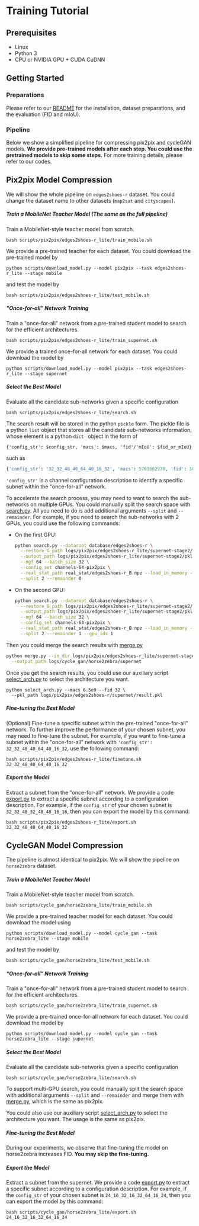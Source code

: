 # Training Tutorial
## Prerequisites

* Linux
* Python 3
* CPU or NVIDIA GPU + CUDA CuDNN

## Getting Started

### Preparations

Please refer to our [README](../README.md) for the installation, dataset preparations, and the evaluation (FID and mIoU).

### Pipeline

Below we show a simplified pipeline for compressing pix2pix and cycleGAN models. **We provide pre-trained models after each step. You could use the pretrained models to skip some steps.** For more training details, please refer to our codes.

## Pix2pix Model Compression

We will show the whole pipeline on `edges2shoes-r` dataset. You could change the dataset name to other datasets (`map2sat` and `cityscapes`).

##### Train a MobileNet Teacher Model (The same as the full pipeline)

Train a MobileNet-style teacher model from scratch.
```shell
bash scripts/pix2pix/edges2shoes-r_lite/train_mobile.sh
```
We provide a pre-trained teacher for each dataset. You could download the pre-trained model by
```shell
python scripts/download_model.py --model pix2pix --task edges2shoes-r_lite --stage mobile
```

and test the model by

```shell
bash scripts/pix2pix/edges2shoes-r_lite/test_mobile.sh
```

##### "Once-for-all" Network Training

Train a "once-for-all" network from a pre-trained student model to search for the efficient architectures.

```shell
bash scripts/pix2pix/edges2shoes-r_lite/train_supernet.sh
```

We provide a trained once-for-all network for each dataset. You could download the model by

```shell
python scripts/download_model.py --model pix2pix --task edges2shoes-r_lite --stage supernet
```

##### Select the Best Model

Evaluate all the candidate sub-networks given a specific configuration

```shell
bash scripts/pix2pix/edges2shoes-r_lite/search.sh
```

The search result will be stored in the python `pickle` form. The pickle file is a python `list` object that stores all the candidate sub-networks information, whose element is a python `dict ` object in the form of

```
{'config_str': $config_str, 'macs': $macs, 'fid'/'mIoU': $fid_or_mIoU}
```

such as

```python
{'config_str': '32_32_48_40_64_40_16_32', 'macs': 5761662976, 'fid': 30.594936138634836}
```

`'config_str'` is a channel configuration description to identify a specific subnet within the "once-for-all" network.

To accelerate the search process, you may need to want to search the sub-networks on multiple GPUs. You could manually split the search space with [search.py](../search.py). All you need to do is add additional arguments `--split` and `--remainder`. For example, if you need to search the sub-networks  with 2 GPUs, you could use the following commands:

* On the first GPU:

  ```bash
  python search.py --dataroot database/edges2shoes-r \
    --restore_G_path logs/pix2pix/edges2shoes-r_lite/supernet-stage2/checkpoints/latest_net_G.pth \
    --output_path logs/pix2pix/edges2shoes-r_lite/supernet-stage2/pkls/result0.pkl \
    --ngf 64 --batch_size 32 \
    --config_set channels-64-pix2pix \
    --real_stat_path real_stat/edges2shoes-r_B.npz --load_in_memory --budget 6.5e9 \
    --split 2 --remainder 0
  ```

* On the second GPU:

  ```bash
  python search.py --dataroot database/edges2shoes-r \
    --restore_G_path logs/pix2pix/edges2shoes-r_lite/supernet-stage2/checkpoints/latest_net_G.pth \
    --output_path logs/pix2pix/edges2shoes-r_lite/supernet-stage2/pkls/result1.pkl \
    --ngf 64 --batch_size 32 \
    --config_set channels-64-pix2pix \
    --real_stat_path real_stat/edges2shoes-r_B.npz --load_in_memory --budget 6.5e9 \
    --split 2 --remainder 1 --gpu_ids 1
  ```

Then you could merge the search results with [merge.py](../merge.py)

```bash
python merge.py --in_dir logs/pix2pix/edges2shoes-r_lite/supernet-stage2/pkls \
  --output_path logs/cycle_gan/horse2zebra/supernet
```

Once you get the search results, you could use our auxiliary script [select_arch.py](../select_arch.py) to select the architecture you want.

```shell
python select_arch.py --macs 6.5e9 --fid 32 \ 
  --pkl_path logs/pix2pix/edges2shoes-r/supernet/result.pkl
```

##### Fine-tuning the Best Model

(Optional) Fine-tune a specific subnet within the pre-trained "once-for-all" network. To further improve the performance of your chosen subnet, you may need to fine-tune the subnet. For example, if you want to fine-tune a subnet within the "once-for-all" network with `'config_str': 32_32_48_40_64_40_16_32`, use the following command:

```shell
bash scripts/pix2pix/edges2shoes-r_lite/finetune.sh 32_32_48_40_64_40_16_32
```

##### Export the Model

Extract a subnet from the "once-for-all" network. We provide a code [export.py](../export.py) to extract a specific subnet according to a configuration description. For example, if the `config_str` of your chosen subnet is `32_32_48_32_48_48_16_16`, then you can export the model by this command:

```shell
bash scripts/pix2pix/edges2shoes-r_lite/export.sh 32_32_48_40_64_40_16_32
```

## CycleGAN Model Compression

The pipeline is almost identical to pix2pix. We will show the pipeline on `horse2zebra` dataset.

##### Train a MobileNet Teacher Model

Train a MobileNet-style teacher model from scratch.

```shell
bash scripts/cycle_gan/horse2zebra_lite/train_mobile.sh
```

We provide a pre-trained teacher model for each dataset. You could download the model using

```shell
python scripts/download_model.py --model cycle_gan --task horse2zebra_lite --stage mobile
```

and test the model by

```shell
bash scripts/cycle_gan/horse2zebra_lite/test_mobile.sh
```

##### "Once-for-all" Network Training

Train a "once-for-all" network from a pre-trained student model to search for the efficient architectures.

```shell
bash scripts/cycle_gan/horse2zebra_lite/train_supernet.sh
```

We provide a pre-trained once-for-all network for each dataset. You could download the model by

```shell
python scripts/download_model.py --model cycle_gan --task horse2zebra_lite --stage supernet
```

##### Select the Best Model

Evaluate all the candidate sub-networks given a specific configuration

```shell
bash scripts/cycle_gan/horse2zebra_lite/search.sh
```
To support multi-GPU search, you could manually split the search space with additional arguments `--split` and `--remainder` and merge them with [merge.py](../merge.py), which is the same as pix2pix.

You could also use our auxiliary script [select_arch.py](../select_arch.py) to select the architecture you want. The usage is the same as pix2pix.

##### Fine-tuning the Best Model

During our experiments, we observe that fine-tuning the model on horse2zebra increases FID.  **You may skip the fine-tuning.**

##### Export the Model

Extract a subnet from the supernet. We provide a code [export.py](../export.py) to extract a specific subnet according to a configuration description. For example, if the `config_str` of your chosen subnet is `24_16_32_16_32_64_16_24`, then you can export the model by this command:

```shell
bash scripts/cycle_gan/horse2zebra_lite/export.sh 24_16_32_16_32_64_16_24
```
